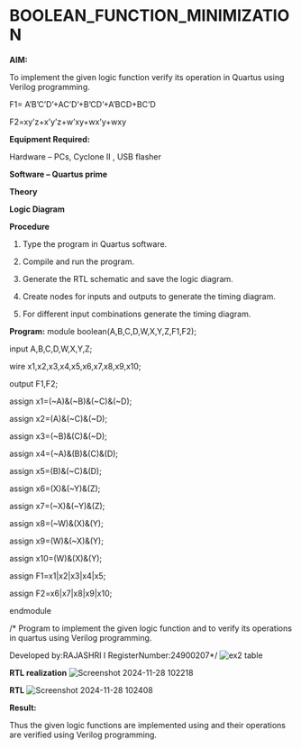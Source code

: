 # BOOLEAN_FUNCTION_MINIMIZATION

**AIM:**

To implement the given logic function verify its operation in Quartus using Verilog programming.

F1= A’B’C’D’+AC’D’+B’CD’+A’BCD+BC’D 

F2=xy’z+x’y’z+w’xy+wx’y+wxy

**Equipment Required:**

Hardware – PCs, Cyclone II , USB flasher

**Software – Quartus prime**

**Theory**

**Logic Diagram**

**Procedure**

1.	Type the program in Quartus software.

2.	Compile and run the program.

3.	Generate the RTL schematic and save the logic diagram.

4.	Create nodes for inputs and outputs to generate the timing diagram.

5.	For different input combinations generate the timing diagram.


**Program:**
module boolean(A,B,C,D,W,X,Y,Z,F1,F2);

input A,B,C,D,W,X,Y,Z;

wire x1,x2,x3,x4,x5,x6,x7,x8,x9,x10;

output F1,F2;

assign x1=(~A)&(~B)&(~C)&(~D);

assign x2=(A)&(~C)&(~D);

assign x3=(~B)&(C)&(~D);

assign x4=(~A)&(B)&(C)&(D);

assign x5=(B)&(~C)&(D);

assign x6=(X)&(~Y)&(Z);

assign x7=(~X)&(~Y)&(Z);

assign x8=(~W)&(X)&(Y);

assign x9=(W)&(~X)&(Y);

assign x10=(W)&(X)&(Y);

assign F1=x1|x2|x3|x4|x5;

assign F2=x6|x7|x8|x9|x10;

endmodule

/* Program to implement the given logic function and to verify its operations in quartus using Verilog programming. 

Developed by:RAJASHRI I RegisterNumber:24900207*/
![ex2 table](https://github.com/user-attachments/assets/5dd06356-2b5e-4209-a01a-9706800a8872)


**RTL realization**
![Screenshot 2024-11-28 102218](https://github.com/user-attachments/assets/647652f5-7f92-4c25-9238-7c08ede8aa83)



**RTL**
![Screenshot 2024-11-28 102408](https://github.com/user-attachments/assets/e98204d2-529f-499e-8c41-9d74035f4c75)


**Result:**

Thus the given logic functions are implemented using and their operations are verified using Verilog programming.

